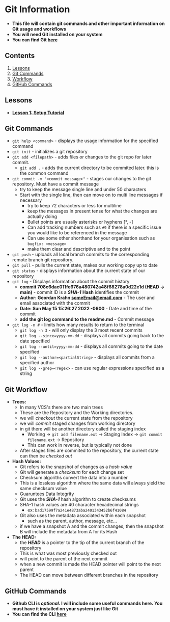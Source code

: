 # Git Information

- **This file will contain git commands and other important information on Git usage and workflows**
- **You will need Git installed on your system**
- **You can find Git [here](https://git-scm.com/)**

## Contents
1.  [Lessons](#lessons)
2.  [Git Commands](#git-commands)
3.  [Workflow](#git-workflow)
4.  [GitHub Commands](#github-commands)

## Lessons
- **[Lesson 1: Setup Tutorial](Lesson1/Setup.md)**
## Git Commands
- `git help <command>` - displays the usage information for the specified command
- `git init` - initializes a git repository
- `git add <filepath>` - adds files or changes to the git repo for later commit.
    - `git add .` - adds the current directory to be commited later. this is the common command
- `git commit -m "<commit message>"` - stages our changes to the git repository. Must have a commit message
    - try to keep the message single line and under 50 characters
    - Start with the single line, then can move on to multi line messages if necessary
        - try to keep 72 characters or less for multiline
        - keep the messages in present tense for what the changes are actually doing
        - Bullet points are usually asterisks or hyphens [*, -]
        - Can add tracking numbers such as `#9` if there is a specific issue you would like to be referenced in the message
        - Can use some other shorthand for your organisation such as `bugfix: <message>`
        - make them clear and descriptive and to the point
- `git push` - uploads all local branch commits to the corresponding remote branch git repository.
- `git pull` - pulls the current state, makes our working copy up to date
- `git status` - displays information about the current state of our repository
- `git log` - Displays information about the commit history
    -   **commit 708c6dac011fe676a480742a48f68278a0d22e1d (HEAD -> main)**  - commit ID is a ***SHA-1*** **Hash** identifies the commit
    -   **Author: Geordan Krahn <someEmail@email.com>** - The user and email associated with the commit
    -   **Date: Sun May 15 15:26:27 2022 -0600** - Date and time of the commit
    -   **add the git log command to the readme.md** - Commit message
- `git log -n #` - limits how many results to return to the terminal
    - `git log -n 3` - will only display the 3 most recent commits
    - `git log --since=yyyy-mm-dd` - displays all commits going back to the date specified
    - `git log --until=yyyy-mm-dd` - displays all commits going to the date specified
    - `git log --author=<partialString>` - displays all commits from a specified author
    - `git log --grep=<regex>` - can use regular expressions specified as a string

## Git Workflow
-  **Trees:**
    - In many VCS's there are two main trees
    - These are the Repository and the Working directories.
    - we will *checkout* the current state from the repository
    - we will *commit* staged changes from working directory
    - in git there will be another directory called the staging index
        - Working -> `git add filename.ext` -> Staging Index -> `git commit filename.ext` -> Repository
        - This can work in reverse, but is typically not done
    - After stages files are commited to the repository, the current state can then be *checked out*
- **Hash Values:**
    - Git refers to the snapshot of changes as a *hash value*
    - Git will generate a *checksum* for each change set
    - Checksum algoriths convert the data into a number
    - This is a lossless algorithm where the same data will always yield the same checksum value
    - Guaruntees Data Integrity
    - Git uses the ***SHA-1*** hash algorithn to create checksums
    - SHA-1 hash values are 40 character hexadecimal strings
        - ex: `bad17599f7a241e4873aba2401343452b6f41084`
    - Git also uses the metadata associated within each snapshot
        - such as the parent, author, message, etc...
    - if we have a snapshot A and the commit changes, then the snapshot B will include the metadata from A for its Hash
- **The HEAD:**
    - the ***HEAD*** is a pointer to the tip of the current branch of the repository
    - This is what was most previously checked out
    - will point to the parent of the next commit
    - when a new commit is made the HEAD pointer will point to the next parent
    - The HEAD can move between different branches in the repository

## GitHub Commands
- **Github CLI is *optional*. I will include some useful commands here. You must have it installed on your system just like Git**
- **You can find the CLI [here](https://cli.github.com/)**